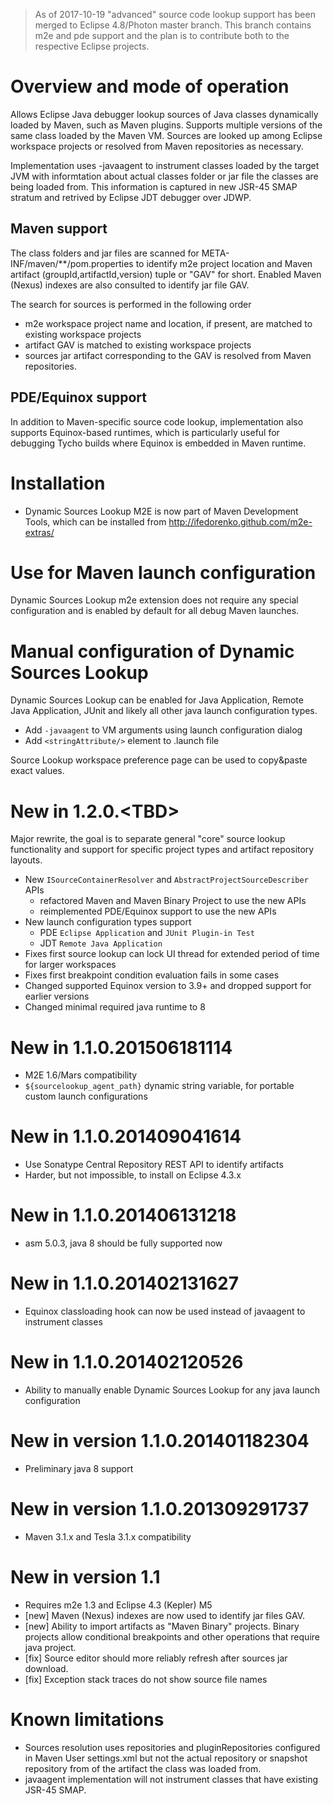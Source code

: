 > As of 2017-10-19 "advanced" source code lookup support has been merged to Eclipse 4.8/Photon master branch. This branch contains m2e and pde support and the plan is to contribute both to the respective Eclipse projects.

# Overview and mode of operation

Allows Eclipse Java debugger lookup sources of Java classes dynamically loaded
by Maven, such as Maven plugins. Supports multiple versions of the same class
loaded by the Maven VM. Sources are looked up among Eclipse workspace projects
or resolved from Maven repositories as necessary.

Implementation uses -javaagent to instrument classes loaded by the target JVM
with informtation about actual classes folder or jar file the classes are
being loaded from. This information is captured in new JSR-45 SMAP stratum and
retrived by Eclipse JDT debugger over JDWP. 

## Maven support

The class folders and jar files are scanned for 
META-INF/maven/**/pom.properties to identify m2e project location and Maven 
artifact (groupId,artifactId,version) tuple or "GAV" for short. Enabled 
Maven (Nexus) indexes are also consulted to identify jar file GAV.  

The search for sources is performed in the following order
* m2e workspace project name and location, if present, are matched to existing
  workspace projects
* artifact GAV is matched to existing workspace projects
* sources jar artifact corresponding to the GAV is resolved from Maven
  repositories.

## PDE/Equinox support

In addition to Maven-specific source code lookup, implementation also supports
Equinox-based runtimes, which is particularly useful for debugging Tycho builds
where Equinox is embedded in Maven runtime.

# Installation

* Dynamic Sources Lookup M2E is now part of Maven Development Tools, which can be installed from http://ifedorenko.github.com/m2e-extras/

# Use for Maven launch configuration

Dynamic Sources Lookup m2e extension does not require any special configuration
and is enabled by default for all debug Maven launches.

# Manual configuration of Dynamic Sources Lookup

Dynamic Sources Lookup can be enabled for Java Application, Remote Java Application, 
JUnit and likely all other java launch configuration types.

* Add `-javaagent` to VM arguments using launch configuration dialog
* Add `<stringAttribute/>` element to .launch file

Source Lookup workspace preference page can be used to copy&paste exact values.

# New in 1.2.0.\<TBD\>

Major rewrite, the goal is to separate general "core" source lookup functionality and support for specific project types and artifact repository layouts.

* New `ISourceContainerResolver` and `AbstractProjectSourceDescriber` APIs
  * refactored Maven and Maven Binary Project to use the new APIs
  * reimplemented PDE/Equinox support to use the new APIs 
* New launch configuration types support
  * PDE `Eclipse Application` and `JUnit Plugin-in Test`
  * JDT `Remote Java Application`
* Fixes first source lookup can lock UI thread for extended period of time for larger workspaces
* Fixes first breakpoint condition evaluation fails in some cases
* Changed supported Equinox version to 3.9+ and dropped support for earlier versions
* Changed minimal required java runtime to 8

# New in 1.1.0.201506181114
* M2E 1.6/Mars compatibility
* `${sourcelookup_agent_path}` dynamic string variable, for portable custom launch configurations

# New in 1.1.0.201409041614
* Use Sonatype Central Repository REST API to identify artifacts
* Harder, but not impossible, to install on Eclipse 4.3.x

# New in 1.1.0.201406131218
* asm 5.0.3, java 8 should be fully supported now

# New in 1.1.0.201402131627
* Equinox classloading hook can now be used instead of javaagent to instrument classes 

# New in 1.1.0.201402120526
* Ability to manually enable Dynamic Sources Lookup for any java launch configuration

# New in version 1.1.0.201401182304
* Preliminary java 8 support

# New in version 1.1.0.201309291737
* Maven 3.1.x and Tesla 3.1.x compatibility

# New in version 1.1

* Requires m2e 1.3 and Eclipse 4.3 (Kepler) M5
* [new] Maven (Nexus) indexes are now used to identify jar files GAV.
* [new] Ability to import artifacts as "Maven Binary" projects. Binary projects
  allow conditional breakpoints and other operations that require java project.
* [fix] Source editor should more reliably refresh after sources jar download.
* [fix] Exception stack traces do not show source file names  


# Known limitations

* Sources resolution uses repositories and pluginRepositories configured in
  Maven User settings.xml but not the actual repository or snapshot repository
  from <distributionManagement> of the artifact the class was loaded from.
* javaagent implementation will not instrument classes that have existing
  JSR-45 SMAP.
